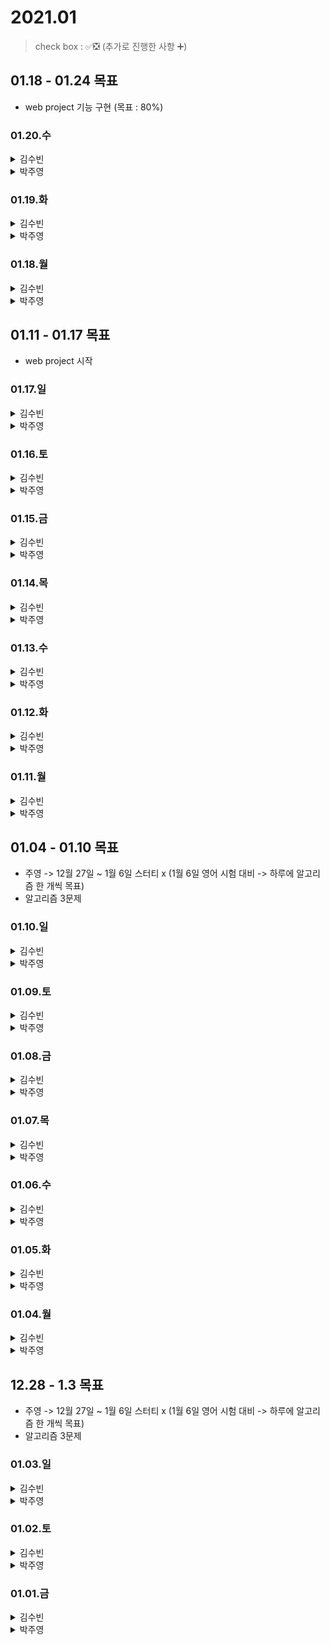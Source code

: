 # 2021.01

> check box : ✅❎ (추가로 진행한 사항 ➕)

## 01.18 - 01.24 목표
- web project 기능 구현 (목표 : 80%)

### 01.20.수

<details>
<summary>김수빈</summary>

|Check|To Do|
|:---:|---|
||블로그 포스팅|
||SQL 기본 문법 복습|
||파이썬 코테에 자주 나오는 알고리즘 유형 공부|
||네트워크 주요 개념 살펴보기|

=> 코딩테스트 대비!

</details>

<details>
<summary>박주영</summary>

|Check|To Do|
|:---:|---|
|||


</details>

### 01.19.화

<details>
<summary>김수빈</summary>

|Check|To Do|
|:---:|---|
|✅|블로그 포스팅|
|✅|알고리즘 자바 1문제|
|✅|파이썬 알고리즘 Section 6.9|
|❎|프로젝트 기능 구현 => 환경세팅만 함|
|➕|AWS 강의 수강|

</details>

<details>
<summary>박주영</summary>

|Check|To Do|
|:---:|---|
||머신러닝 강의 1강 듣기|
||학교 알고리즘 수업 및 실습 진행|
||학교 알고리즘 과제 공부|
||webcrawling 작업 시작|


</details>

### 01.18.월

<details>
<summary>김수빈</summary>

|Check|To Do|
|:---:|---|
|✅|블로그 포스팅|
|✅|알고리즘 자바 2문제|
|❎|파이썬 알고리즘 Section 6.9|
|❎|프로젝트 기능 구현|

</details>

<details>
<summary>박주영</summary>

|Check|To Do|
|:---:|---|
|✅|matplotlib 정리 및 실습|
|✅|학교 알고리즘 강의 수업 및 실습|
|✅|학교 알고리즘 과제|
|✅|kaggle 데이터 셋 4가지 데이터 전처리 실습 진행|
|✅|web crawling - 기초 공부|

</details>

## 01.11 - 01.17 목표
- web project 시작

### 01.17.일

<details>
<summary>김수빈</summary>

|Check|To Do|
|:---:|---|
|✅|블로그포스팅|
|✅|파이썬 알고리즘 Section 6.8|
|✅|자바 알고리즘 1문제|
|✅|스프링 입문 Section 6.6, 7, 8|

</details>

<details>
<summary>박주영</summary>

|Check|To Do|
|:---:|---|
|✅|알고리즘 수업 듣기 - 학교|
|✅|numpy 정리 및 실습|
|✅|matplotlib 정리 및 실습|
|❎|AI 회의 및 발표|
|❎|인프론 4강 |

</details>

### 01.16.토

<details>
<summary>김수빈</summary>

|Check|To Do|
|:---:|---|
|✅|블로그포스팅|
|✅|파이썬 알고리즘 Section 6.7|
|✅|자바 알고리즘 1문제 => 총 2문제 풀었음|
|❎|스프링 입문 Section 6, 7, 8 => 6.2 ~ 6.5 수강|
|❎|프로젝트 회원가입 기능 구현|

</details>

<details>
<summary>박주영</summary>

|Check|To Do|
|:---:|---|
|✅|pandas 정리 및 실습|
|❎|numpy 정리 및 실습|
|❎|인프런 - 4과목 수강|
|✅|머신러닝 - 통계학 수업 |

</details>

### 01.15.금

<details>
<summary>김수빈</summary>

|Check|To Do|
|:---:|---|
|❎|블로그포스팅|
|✅|자바 알고리즘 1문제|
|❎|프로젝트 회원가입 기능 구현|

</details>

<details>
<summary>박주영</summary>

|Check|To Do|
|:---:|---|
|||

</details>

### 01.14.목

<details>
<summary>김수빈</summary>

|Check|To Do|
|:---:|---|
|✅|블로그포스팅|
|❎|자바 알고리즘 1문제|

</details>

<details>
<summary>박주영</summary>

|Check|To Do|
|:---:|---|
|||

</details>

### 01.13.수

<details>
<summary>김수빈</summary>

|Check|To Do|
|:---:|---|
|❎|스프링 입문 Section 6, 7, 8|
|❎|파이썬 알고리즘 Section 6.7|
|❎|자바 알고리즘 1문제|
|✅|AD Techk, 파이프라인 알아보기|
|✅|프로젝트 UI/UX 최종|
|✅|블로그 포스팅|

</details>

<details>
<summary>박주영</summary>

|Check|To Do|
|:---:|---|
|✅|프로그래머스 Level2 - 3문제|
|❎|Spring - github 정리|
|❎|pandas 정리 |

</details>

### 01.12.화

<details>
<summary>김수빈</summary>

|Check|To Do|
|:---:|---|
|❎|스프링 입문 Section 6, 7, 8|
|❎|파이썬 알고리즘 Section 6.7|
|✅|추천 알고리즘 정리|
|✅|탐색 알고리즘 정리|
|❎|AD Techk, 파이프라인 알아보기|
|✅|블로그 포스팅|

</details>

<details>
<summary>박주영</summary>

|Check|To Do|
|:---:|---|
|✅|AI - 수학-선형대수 수업 듣기|
|❎|numpy, pandas, matplotlib 라이브러리 정리 및 과제 구현하기|
|❎|web project - 뉴스 데이터 셋 OR 네이버 지식백과사전 데이터 셋 구축하기 -> Web crawling 작성|
|❎|프로그래머스 Level2 세 문제 풀기|
|✅|오픽노잼 -> 강의 |
</details>

### 01.11.월

<details>
<summary>김수빈</summary>

|Check|To Do|
|:---:|---|
|❎|스프링 입문 Section 6, 7, 8|
|✅|파이썬 알고리즘 Section 6.6|
|✅|프로그래머스 level 1 자바 2문제|
|✅|블로그 포스팅|
|✅|STT 프로젝트 UI/UX|

</details>

<details>
<summary>박주영</summary>

|Check|To Do|
|:---:|---|
|✅|AI - 수학, 통계학 강의 듣기|
|❎|numpy, pandas, matplotlib 라이브러리 정리 및 과제 구현하기|
|✅|추천 알고리즘 마지막 정리 끝내기|
|✅|web project - LSTM을 이용한 로이터 뉴스 카테고리 분류하기 연습 실행 및 모델 구조 파악|
|✅|인프런 3.8~ 끝내기|
|❎|인프런 kubernetes 1강 끝내기 최대한|

</details>


## 01.04 - 01.10 목표
- 주영 -> 12월 27일 ~ 1월 6일 스터티 x (1월 6일 영어 시험 대비 -> 하루에 알고리즘 한 개씩 목표)
- 알고리즘 3문제

### 01.10.일

<details>
<summary>김수빈</summary>

|Check|To Do|
|:---:|---|
|❎|스프링 입문 Section 6, 7, 8|
|❎|파이썬 알고리즘 Section 6.6|
|❎|프로그래머스 level 1 자바 2문제|
|✅|블로그 포스팅|

</details>

<details>
<summary>박주영</summary>

|Check|To Do|
|:---:|---|
|||
|||

</details>

### 01.09.토

<details>
<summary>김수빈</summary>

|Check|To Do|
|:---:|---|
|✅|스프링 입문 Section 5.2, 5.3|
|✅|파이썬 알고리즘 Section 6.5|
|✅|프로그래머스 level 1 자바 2문제|
|✅|블로그 포스팅|
|✅|STT 프로젝트 DB 설계 초안|
|✅|STT 프로젝트 UI/UX 초안 => 진행중|

</details>

<details>
<summary>박주영</summary>

|Check|To Do|
|:---:|---|
|||
|||

</details>

### 01.08.금

<details>
<summary>김수빈</summary>

|Check|To Do|
|:---:|---|
|❎|스프링 입문 Section 5.2, 6, 7, 8|
|✅|데브옵스(DevOps)를 위한 쿠버네티스 마스터 Section 1.8 - 1.14|
|✅|파이썬 알고리즘 Section 6.4, 잠깐 지식|
|✅|프로그래머스 level 1 자바 2문제|
|✅|블로그 포스팅|
|❎|STT 프로젝트 DB 설계|

무리하게 계획짜지 않기...!

</details>

<details>
<summary>박주영</summary>

|Check|To Do|
|:---:|---|
|||
|||

</details>

### 01.07.목

<details>
<summary>김수빈</summary>

|Check|To Do|
|:---:|---|
|✅|알고리즘 2문제 (java)|
|✅|스프링 입문 Section 5.1|
|✅|데브옵스(DevOps)를 위한 쿠버네티스 마스터 Section 1.6, 1.7|
|➕|STT 프로젝트 요구사항 분석|

</details>

<details>
<summary>박주영</summary>

|Check|To Do|
|:---:|---|
|||
|||

</details>

### 01.06.수

<details>
<summary>김수빈</summary>

|Check|To Do|
|:---:|---|
|✅|알고리즘 2문제 (java)|
|❎|스프링 입문 Section 5.1|
|✅|데브옵스(DevOps)를 위한 쿠버네티스 마스터 Section 1.5|

</details>

<details>
<summary>박주영</summary>

|Check|To Do|
|:---:|---|
|||
|||

</details>

### 01.05.화

<details>
<summary>김수빈</summary>

|Check|To Do|
|:---:|---|
|✅|알고리즘 2문제 (java)|

몸 상태가 좋지 않아서 오늘까지는 봐주세여 ㅠㅠ
 
</details>

<details>
<summary>박주영</summary>

|Check|To Do|
|:---:|---|
|||
|||

</details>

### 01.04.월

<details>
<summary>김수빈</summary>

|Check|To Do|
|:---:|---|
|✅|알고리즘 2문제 (java)|
 
</details>

<details>
<summary>박주영</summary>

|Check|To Do|
|:---:|---|
|✅|Opic - 설문 표현 다 외우기 + 돌발 패턴 외우기|
|✅|인프런 - 알고리즘 3(7)|
|✅|알고리즘 1문제|

</details>

## 12.28 - 1.3 목표
- 주영 -> 12월 27일 ~ 1월 6일 스터티 x (1월 6일 영어 시험 대비 -> 하루에 알고리즘 한 개씩 목표)
- 알고리즘 3문제

### 01.03.일

<details>
<summary>김수빈</summary>

|Check|To Do|
|:---:|---|
|✅|스프링 입문 Section 4.2|
|✅|알고리즘 2문제 (java)|
 
</details>

<details>
<summary>박주영</summary>

|Check|To Do|
|:---:|---|
|✅|Opic - 돌발 day(3-4) 끝내기 -> 정리 먼저|
|✅|Opic - 설문 표현 외우기 & 롤플레이 표현 외우기|
|✅|인프런 - 알고리즘 3(4~6)|

</details>

### 01.02.토

<details>
<summary>김수빈</summary>

|Check|To Do|
|:---:|---|
|✅|데브옵스(DevOps)를 위한 쿠버네티스 마스터 Section 1.4|
|❎|스프링 입문 Section 4.2|
|✅|알고리즘 2문제|
 
</details>

<details>
<summary>박주영</summary>

|Check|To Do|
|:---:|---|
|✅|Opic - role play 끝내기|
|✅|Opic - 돌발 day(1-2) 끝내기|
|✅|인프런 - 알고리즘 3(1~3)|
|✅|알고리즘 2문제|

</details>

### 01.01.금

<details>
<summary>김수빈</summary>

|Check|To Do|
|:---:|---|
|✅|데브옵스(DevOps)를 위한 쿠버네티스 마스터 Section 1.3 ~|
|✅|스프링 입문 Section 4.1 ~|
|❎|알고리즘 1문제|
 
</details>

<details>
<summary>박주영</summary>

|Check|To Do|
|:---:|---|
|||
|||
|||

</details>
